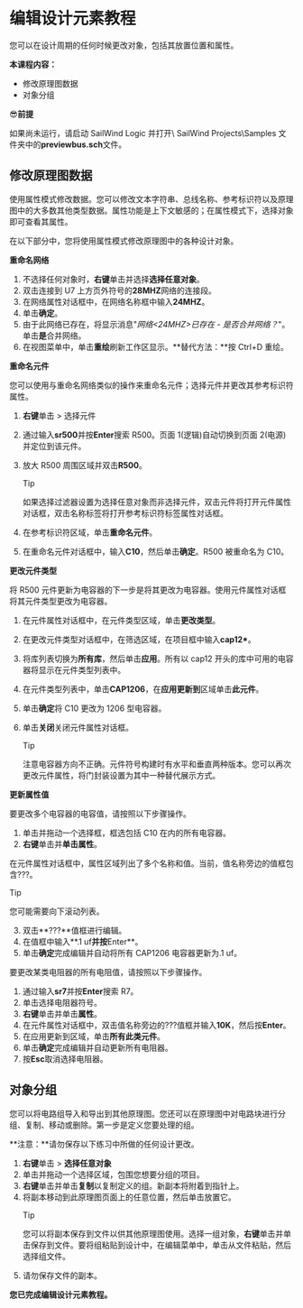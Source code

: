 # 编辑设计元素教程
您可以在设计周期的任何时候更改对象，包括其放置位置和属性。

**本课程内容：**

- 修改原理图数据
- 对象分组

😎**前提**

如果尚未运行，请启动 SailWind Logic 并打开\ SailWind Projects\Samples 文件夹中的**previewbus.sch**文件。

## 修改原理图数据
使用属性模式修改数据。您可以修改文本字符串、总线名称、参考标识符以及原理图中的大多数其他类型数据。属性功能是上下文敏感的；在属性模式下，选择对象即可查看其属性。

在以下部分中，您将使用属性模式修改原理图中的各种设计对象。

**重命名网络**

1. 不选择任何对象时，**右键**单击并选择**选择任意对象**。
2. 双击连接到 U7 上方页外符号的**28MHZ**网络的连接段。
3. 在网络属性对话框中，在网络名称框中输入**24MHZ**。
4. 单击**确定**。
5. 由于此网络已存在，将显示消息"*网络<24MHZ>已存在 - 是否合并网络？*"。单击**是**合并网络。
6. 在视图菜单中，单击**重绘**刷新工作区显示。**替代方法：**按 Ctrl+D 重绘。

**重命名元件**

您可以使用与重命名网络类似的操作来重命名元件；选择元件并更改其参考标识符属性。

1. **右键**单击 > 选择元件
2. 通过输入**sr500**并按**Enter**搜索 R500。页面 1(逻辑)自动切换到页面 2(电源)并定位到该元件。
3. 放大 R500 周围区域并双击**R500**。

    > [!TIP]
    >
    > 如果选择过滤器设置为选择任意对象而非选择元件，双击元件将打开元件属性对话框，双击名称标签将打开参考标识符标签属性对话框。

4. 在参考标识符区域，单击**重命名元件**。
5. 在重命名元件对话框中，输入**C10**，然后单击**确定**。R500 被重命名为 C10。

**更改元件类型**

将 R500 元件更新为电容器的下一步是将其更改为电容器。使用元件属性对话框将其元件类型更改为电容器。

1. 在元件属性对话框中，在元件类型区域，单击**更改类型**。
2. 在更改元件类型对话框中，在筛选区域，在项目框中输入**cap12\***。
3. 将库列表切换为**所有库**，然后单击**应用**。所有以 cap12 开头的库中可用的电容器将显示在元件类型列表中。
4. 在元件类型列表中，单击**CAP1206**，在**应用更新到**区域单击**此元件**。
5. 单击**确定**将 C10 更改为 1206 型电容器。
6. 单击**关闭**关闭元件属性对话框。

    > [!TIP]
    >
    > 注意电容器方向不正确。元件符号构建时有水平和垂直两种版本。您可以再次更改元件属性，将门封装设置为其中一种替代展示方式。

**更新属性值**

要更改多个电容器的电容值，请按照以下步骤操作。

1. 单击并拖动一个选择框，框选包括 C10 在内的所有电容器。
2. **右键**单击并**单击属性**。

在元件属性对话框中，属性区域列出了多个名称和值。当前，值名称旁边的值框包含???。

> [!TIP]
您可能需要向下滚动列表。

3. 双击**???**值框进行编辑。
4. 在值框中输入**.1 uf**并按**Enter**。
5. 单击**确定**完成编辑并自动将所有 CAP1206 电容器更新为.1 uf。

要更改某类电阻器的所有电阻值，请按照以下步骤操作。

1. 通过输入**sr7**并按**Enter**搜索 R7。
2. 单击选择电阻器符号。
3. **右键**单击并单击**属性**。
4. 在元件属性对话框中，双击值名称旁边的???值框并输入**10K**，然后按**Enter**。
5. 在应用更新到区域，单击**所有此类元件**。
6. 单击**确定**完成编辑并自动更新所有电阻器。
7. 按**Esc**取消选择电阻器。

## 对象分组
您可以将电路组导入和导出到其他原理图。您还可以在原理图中对电路块进行分组、复制、移动或删除。第一步是定义您要处理的组。

**注意：**请勿保存以下练习中所做的任何设计更改。

1. **右键**单击 > **选择任意对象**
2. 单击并拖动一个选择区域，包围您想要分组的项目。
3. **右键**单击并单击**复制**以复制定义的组。新副本将附着到指针上。
4. 将副本移动到此原理图页面上的任意位置，然后单击放置它。
    > [!TIP]
	>
    > 您可以将副本保存到文件以供其他原理图使用。选择一组对象，**右键**单击并单击保存到文件。要将组粘贴到设计中，在编辑菜单中，单击从文件粘贴，然后选择组文件。
5. 请勿保存文件的副本。

**您已完成编辑设计元素教程。**